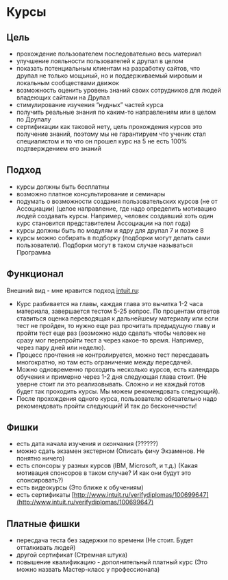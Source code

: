 # Курсы
 
## Цель
 - прохождение пользователем последовательно весь материал
 - улучшение лояльности пользователей к друпал в целом
 - показать потенциальным клиентам на разработку сайтов, что друпал не только мощьный, но и поддерживаемый мировым и локальным сообществами движок
 - возможность оценить уровень знаний своих сотрудников для людей владеющих сайтами на Друпал
 - стимулирование изучения “нудных” частей курса
 - получить реальные знания по каким-то направлениям или в целом по Друпалу
 - сертификации как таковой нету, цель прохождения курсов это получение знаний, поэтому мы не гарантируем что ученик стал специалистом и то что он прошел курс на 5 не есть 100% подтверждением его знаний

## Подход
 - курсы должны быть бесплатны
 - возможно платное консультирование и семинары
 - подумать о возможности создания пользовательских курсов (не от Ассоциации) (целое направление, где надо определить мотивацию людей создавать курсы. Например, человек создавший хоть один курс становится представителем Ассоциации на пол года)
 - курсы должны быть по модулям и ядру для друпал 7 и позже 8
 - курсы можно собирать в подборку (подборки могут делать сами пользователи). Подборки могут в таком случае называться Программа

## Функционал
Внешний вид - мне нравится подход [intuit.ru](http://intuit.ru):
 - Курс разбивается на главы, каждая глава это вычитка 1-2 часа материала, завершается тестом 5-25 вопрос. По процентам ответов ставиться оценка переводящая к дальнейшему материалу или если тест не пройден, то нужно еще раз прочитать предыдущую главу и пройти тест еще раз (возможно надо сделать чтобы человек не сразу мог перепройти тест а через какое-то время. Например, через пару дней или неделю).
 - Процесс прочтения не контролируется, можно тест пересдавать многократно, но там есть ограничение между пересдачей.
 - Можно одновременно проходить несколько курсов, есть календарь обучения и примерно через 1-2 дня следующая глава стоит. (Не уверне стоит ли это реализовывать. Сложно и не каждый готов будет так проходить курсы. Мы можем рекомендовать следующий).
 - После прохождения одного курса, пользователю обязательно надо рекомендовать пройти следующий! И так до бесконечности!

## Фишки
 - есть дата начала изучения и окончания (??????)
 - можно сдать экзамен экстерном (Описать фичу Экзаменов. Не понятно ничего)
 - есть спонсоры у разных курсов (IBM, Microsoft, и т.д.) (Какая мотивация спонсоров в таком случае? И как они будут это спонсировать?)
 - есть видеокурсы (Это ближе к обучениям)
 - есть сертификаты [http://www.intuit.ru/verifydiplomas/100699647](http://www.intuit.ru/verifydiplomas/100699647)

## Платные фишки
 - пересдача теста без задержки по времени (Не стоит. Будет отталкивать людей)
 - другой сертификат (Стремная штука)
 - повышение квалификацию - дополнительный платный курс (Это можно назвать Мастер-класс у профессионала)


